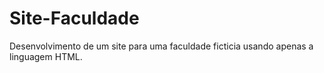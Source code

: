 # Site-Faculdade
Desenvolvimento de um site para uma faculdade ficticia usando apenas a linguagem HTML.
